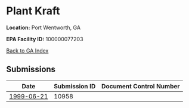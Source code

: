# Plant Kraft

**Location:** Port Wentworth, GA

**EPA Facility ID:** 100000077203

[Back to GA Index](../../index.md)

## Submissions

| Date | Submission ID | Document Control Number |
|------|--------------|-------------------------|
| [1999-06-21](submissions/10958.md) | 10958 |  |
